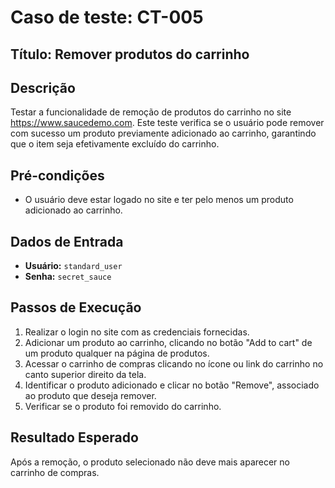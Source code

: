 # Caso de teste: CT-005

## Título: Remover produtos do carrinho

## Descrição
Testar a funcionalidade de remoção de produtos do carrinho no site https://www.saucedemo.com. Este teste verifica se o usuário pode remover com sucesso um produto previamente adicionado ao carrinho, garantindo que o item seja efetivamente excluído do carrinho.

## Pré-condições
- O usuário deve estar logado no site e ter pelo menos um produto adicionado ao carrinho.

## Dados de Entrada
- **Usuário:** `standard_user`
- **Senha:** `secret_sauce`

## Passos de Execução
1. Realizar o login no site com as credenciais fornecidas.
2. Adicionar um produto ao carrinho, clicando no botão "Add to cart" de um produto qualquer na página de produtos.
3. Acessar o carrinho de compras clicando no ícone ou link do carrinho no canto superior direito da tela.
4. Identificar o produto adicionado e clicar no botão "Remove", associado ao produto que deseja remover.
5. Verificar se o produto foi removido do carrinho.

## Resultado Esperado
Após a remoção, o produto selecionado não deve mais aparecer no carrinho de compras.
